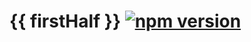 # {{ firstHalf }} [![npm version](https://img.shields.io/npm/v/handlebars-helper-first-half.svg?style=flat)](https://github.com/makotot/handlebars-helper-first-half)

